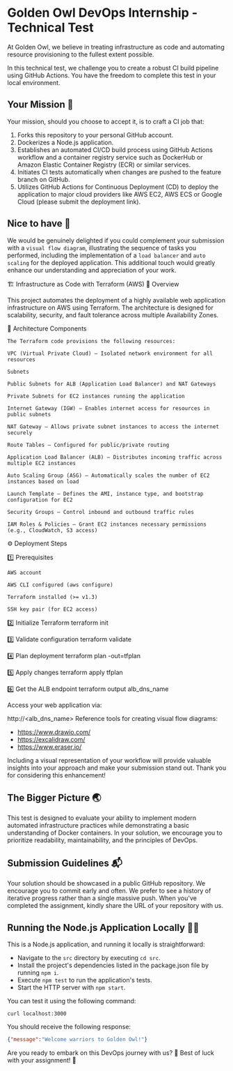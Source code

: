 # Golden Owl DevOps Internship - Technical Test
At Golden Owl, we believe in treating infrastructure as code and automating resource provisioning to the fullest extent possible. 

In this technical test, we challenge you to create a robust CI build pipeline using GitHub Actions. You have the freedom to complete this test in your local environment.

## Your Mission 🌟
Your mission, should you choose to accept it, is to craft a CI job that:
1. Forks this repository to your personal GitHub account.
2. Dockerizes a Node.js application.
3. Establishes an automated CI/CD build process using GitHub Actions workflow and a container registry service such as DockerHub or Amazon Elastic Container Registry (ECR) or similar services.
4. Initiates CI tests automatically when changes are pushed to the feature branch on GitHub.
5. Utilizes GitHub Actions for Continuous Deployment (CD) to deploy the application to major cloud providers like AWS EC2, AWS ECS or Google Cloud (please submit the deployment link).
## Nice to have 🎨
We would be genuinely delighted if you could complement your submission with a `visual flow diagram`, illustrating the sequence of tasks you performed, including the implementation of a `load balancer` and `auto scaling` for the deployed application. This additional touch would greatly enhance our understanding and appreciation of your work.

🏗️ Infrastructure as Code with Terraform (AWS)
📘 Overview

This project automates the deployment of a highly available web application infrastructure on AWS using Terraform.
The architecture is designed for scalability, security, and fault tolerance across multiple Availability Zones.

🧩 Architecture Components

    The Terraform code provisions the following resources:

    VPC (Virtual Private Cloud) – Isolated network environment for all resources

    Subnets

    Public Subnets for ALB (Application Load Balancer) and NAT Gateways

    Private Subnets for EC2 instances running the application

    Internet Gateway (IGW) – Enables internet access for resources in public subnets

    NAT Gateway – Allows private subnet instances to access the internet securely

    Route Tables – Configured for public/private routing

    Application Load Balancer (ALB) – Distributes incoming traffic across multiple EC2 instances

    Auto Scaling Group (ASG) – Automatically scales the number of EC2 instances based on load

    Launch Template – Defines the AMI, instance type, and bootstrap configuration for EC2

    Security Groups – Control inbound and outbound traffic rules

    IAM Roles & Policies – Grant EC2 instances necessary permissions (e.g., CloudWatch, S3 access)

⚙️ Deployment Steps

1️⃣ Prerequisites

    AWS account

    AWS CLI configured (aws configure)

    Terraform installed (>= v1.3)

    SSH key pair (for EC2 access)

2️⃣ Initialize Terraform
    terraform init

3️⃣ Validate configuration
    terraform validate

4️⃣ Plan deployment
    terraform plan -out=tfplan

5️⃣ Apply changes
    terraform apply tfplan

6️⃣ Get the ALB endpoint
    terraform output alb_dns_name


Access your web application via:

http://<alb_dns_name>
Reference tools for creating visual flow diagrams:
- https://www.drawio.com/
- https://excalidraw.com/
- https://www.eraser.io/
  
Including a visual representation of your workflow will provide valuable insights into your approach and make your submission stand out. Thank you for considering this enhancement! 
## The Bigger Picture 🌏
This test is designed to evaluate your ability to implement modern automated infrastructure practices while demonstrating a basic understanding of Docker containers. In your solution, we encourage you to prioritize readability, maintainability, and the principles of DevOps.

 ## Submission Guidelines 📬
Your solution should be showcased in a public GitHub repository. We encourage you to commit early and often. We prefer to see a history of iterative progress rather than a single massive push. When you've completed the assignment, kindly share the URL of your repository with us.

 ## Running the Node.js Application Locally  🏃‍♂️
 This is a Node.js application, and running it locally is straightforward:
- Navigate to the `src` directory by executing `cd src`.
- Install the project's dependencies listed in the package.json file by running `npm i`.
- Execute `npm test` to run the application's tests.
- Start the HTTP server with `npm start`.

You can test it using the following command:
  
```shell
curl localhost:3000
```
You should receive the following response:
```json
{"message":"Welcome warriors to Golden Owl!"}
```

Are you ready to embark on this DevOps journey with us? 🚀 Best of luck with your assignment! 🌟